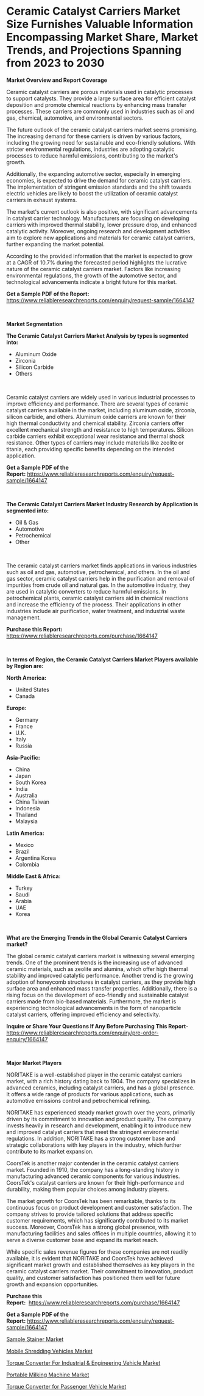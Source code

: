 <p><h1>Ceramic Catalyst Carriers Market Size Furnishes Valuable Information Encompassing Market Share, Market Trends, and Projections Spanning from 2023 to 2030</h1></p><p><strong>Market Overview and Report Coverage</strong></p>
<p><p>Ceramic catalyst carriers are porous materials used in catalytic processes to support catalysts. They provide a large surface area for efficient catalyst deposition and promote chemical reactions by enhancing mass transfer processes. These carriers are commonly used in industries such as oil and gas, chemical, automotive, and environmental sectors.</p><p>The future outlook of the ceramic catalyst carriers market seems promising. The increasing demand for these carriers is driven by various factors, including the growing need for sustainable and eco-friendly solutions. With stricter environmental regulations, industries are adopting catalytic processes to reduce harmful emissions, contributing to the market's growth.</p><p>Additionally, the expanding automotive sector, especially in emerging economies, is expected to drive the demand for ceramic catalyst carriers. The implementation of stringent emission standards and the shift towards electric vehicles are likely to boost the utilization of ceramic catalyst carriers in exhaust systems.</p><p>The market's current outlook is also positive, with significant advancements in catalyst carrier technology. Manufacturers are focusing on developing carriers with improved thermal stability, lower pressure drop, and enhanced catalytic activity. Moreover, ongoing research and development activities aim to explore new applications and materials for ceramic catalyst carriers, further expanding the market potential.</p><p>According to the provided information that the market is expected to grow at a CAGR of 10.7% during the forecasted period highlights the lucrative nature of the ceramic catalyst carriers market. Factors like increasing environmental regulations, the growth of the automotive sector, and technological advancements indicate a bright future for this market.</p></p>
<p><strong>Get a Sample PDF of the Report:</strong> <a href="https://www.reliableresearchreports.com/enquiry/request-sample/1664147">https://www.reliableresearchreports.com/enquiry/request-sample/1664147</a></p>
<p>&nbsp;</p>
<p><strong>Market Segmentation</strong></p>
<p><strong>The Ceramic Catalyst Carriers Market Analysis by types is segmented into:</strong></p>
<p><ul><li>Aluminum Oxide</li><li>Zirconia</li><li>Silicon Carbide</li><li>Others</li></ul></p>
<p>&nbsp;</p>
<p><p>Ceramic catalyst carriers are widely used in various industrial processes to improve efficiency and performance. There are several types of ceramic catalyst carriers available in the market, including aluminum oxide, zirconia, silicon carbide, and others. Aluminum oxide carriers are known for their high thermal conductivity and chemical stability. Zirconia carriers offer excellent mechanical strength and resistance to high temperatures. Silicon carbide carriers exhibit exceptional wear resistance and thermal shock resistance. Other types of carriers may include materials like zeolite or titania, each providing specific benefits depending on the intended application.</p></p>
<p><strong>Get a Sample PDF of the Report:</strong>&nbsp;<a href="https://www.reliableresearchreports.com/enquiry/request-sample/1664147">https://www.reliableresearchreports.com/enquiry/request-sample/1664147</a></p>
<p>&nbsp;</p>
<p><strong>The Ceramic Catalyst Carriers Market Industry Research by Application is segmented into:</strong></p>
<p><ul><li>Oil & Gas</li><li>Automotive</li><li>Petrochemical</li><li>Other</li></ul></p>
<p>&nbsp;</p>
<p><p>The ceramic catalyst carriers market finds applications in various industries such as oil and gas, automotive, petrochemical, and others. In the oil and gas sector, ceramic catalyst carriers help in the purification and removal of impurities from crude oil and natural gas. In the automotive industry, they are used in catalytic converters to reduce harmful emissions. In petrochemical plants, ceramic catalyst carriers aid in chemical reactions and increase the efficiency of the process. Their applications in other industries include air purification, water treatment, and industrial waste management.</p></p>
<p><strong>Purchase this Report:</strong>&nbsp; <a href="https://www.reliableresearchreports.com/purchase/1664147">https://www.reliableresearchreports.com/purchase/1664147</a></p>
<p>&nbsp;</p>
<p><strong>In terms of Region, the Ceramic Catalyst Carriers Market Players available by Region are:</strong></p>
<p>
    <p> <strong> North America: </strong>
        <ul>
            <li>United States</li>
            <li>Canada</li>
        </ul>
        </p> 
    <p> <strong> Europe: </strong>
        <ul>
            <li>Germany</li>
            <li>France</li>
            <li>U.K.</li>
            <li>Italy</li>
            <li>Russia</li>
        </ul>
        </p> 
    <p> <strong> Asia-Pacific: </strong>
        <ul>
            <li>China</li>
            <li>Japan</li>
            <li>South Korea</li>
            <li>India</li>
            <li>Australia</li>
            <li>China Taiwan</li>
            <li>Indonesia</li>
            <li>Thailand</li>
            <li>Malaysia</li>
        </ul>
        </p> 
    <p> <strong> Latin America: </strong>
        <ul>
            <li>Mexico</li>
            <li>Brazil</li>
            <li>Argentina Korea</li>
            <li>Colombia</li>
        </ul>
        </p> 
    <p> <strong> Middle East & Africa: </strong>
        <ul>
            <li>Turkey</li>
            <li>Saudi</li>
            <li>Arabia</li>
            <li>UAE</li>
            <li>Korea</li>
        </ul>
    </p>
    </p>
<p>&nbsp;</p>
<p><strong>What are the Emerging Trends in the Global Ceramic Catalyst Carriers market?</strong></p>
<p><p>The global ceramic catalyst carriers market is witnessing several emerging trends. One of the prominent trends is the increasing use of advanced ceramic materials, such as zeolite and alumina, which offer high thermal stability and improved catalytic performance. Another trend is the growing adoption of honeycomb structures in catalyst carriers, as they provide high surface area and enhanced mass transfer properties. Additionally, there is a rising focus on the development of eco-friendly and sustainable catalyst carriers made from bio-based materials. Furthermore, the market is experiencing technological advancements in the form of nanoparticle catalyst carriers, offering improved efficiency and selectivity.</p></p>
<p><strong>Inquire or Share Your Questions If Any Before Purchasing This Report</strong>- <a href="https://www.reliableresearchreports.com/enquiry/pre-order-enquiry/1664147">https://www.reliableresearchreports.com/enquiry/pre-order-enquiry/1664147</a></p>
<p>&nbsp;</p>
<p><strong>Major Market Players</strong></p>
<p><p>NORITAKE is a well-established player in the ceramic catalyst carriers market, with a rich history dating back to 1904. The company specializes in advanced ceramics, including catalyst carriers, and has a global presence. It offers a wide range of products for various applications, such as automotive emissions control and petrochemical refining.</p><p>NORITAKE has experienced steady market growth over the years, primarily driven by its commitment to innovation and product quality. The company invests heavily in research and development, enabling it to introduce new and improved catalyst carriers that meet the stringent environmental regulations. In addition, NORITAKE has a strong customer base and strategic collaborations with key players in the industry, which further contribute to its market expansion.</p><p>CoorsTek is another major contender in the ceramic catalyst carriers market. Founded in 1910, the company has a long-standing history in manufacturing advanced ceramic components for various industries. CoorsTek's catalyst carriers are known for their high-performance and durability, making them popular choices among industry players.</p><p>The market growth for CoorsTek has been remarkable, thanks to its continuous focus on product development and customer satisfaction. The company strives to provide tailored solutions that address specific customer requirements, which has significantly contributed to its market success. Moreover, CoorsTek has a strong global presence, with manufacturing facilities and sales offices in multiple countries, allowing it to serve a diverse customer base and expand its market reach.</p><p>While specific sales revenue figures for these companies are not readily available, it is evident that NORITAKE and CoorsTek have achieved significant market growth and established themselves as key players in the ceramic catalyst carriers market. Their commitment to innovation, product quality, and customer satisfaction has positioned them well for future growth and expansion opportunities.</p></p>
<p><strong>Purchase this Report:</strong>&nbsp;&nbsp;<a href="https://www.reliableresearchreports.com/purchase/1664147">https://www.reliableresearchreports.com/purchase/1664147</a></p>
<p></p>
<p><strong>Get a Sample PDF of the Report:</strong>&nbsp;<a href="https://www.reliableresearchreports.com/enquiry/request-sample/1664147">https://www.reliableresearchreports.com/enquiry/request-sample/1664147</a></p>
<p><p><a href="https://www.linkedin.com/pulse/sample-stainer-market-size-2023-2030-global-industrial-analysis/">Sample Stainer Market</a></p><p><a href="https://medium.com/@slanecode210/mobile-shredding-vehicles-market-size-growth-forecast-2023-2030-16c69bf639eb">Mobile Shredding Vehicles Market</a></p><p><a href="https://www.linkedin.com/pulse/torque-converter-industrial-amp-engineering-vehicle-market/">Torque Converter For Industrial & Engineering Vehicle Market</a></p><p><a href="https://medium.com/@elisamohr1910/portable-milking-machine-market-size-growth-forecast-2023-2030-8b05114a0641">Portable Milking Machine Market</a></p><p><a href="https://www.linkedin.com/pulse/torque-converter-passenger-vehicle-market-insights/">Torque Converter for Passenger Vehicle Market</a></p></p>